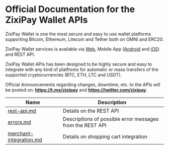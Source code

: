 # Official Documentation for the ZixiPay Wallet APIs

ZixiPay Wallet is one the most secure and easy to use wallet platforms supporting Bitcoin, Ethereum, Litecoin and Tether both on OMNI and ERC20.

ZixiPay Wallet services is available via [Web](https://zixipay.com/), Mobile App ([Android](https://play.google.com/store/apps/details?id=com.zixipay.wallet) and [iOS](https://apps.apple.com/us/app/zixipay-btc-eth-ltc-usdt/id1492139262)) and REST API.

ZixiPay Wallet APIs has been designed to be highly secure and easy to integrate with any kind of platfroms for automatic or mass transfers of the supported cryptocurrencies (BTC, ETH, LTC and USDT).

Official Announcements regarding changes, downtime, etc. to the APIs will be posted on: **https://t.me/zixipay** and **https://twitter.com/zixipay**.


Name | Description
------------ | ------------
[rest-api.md](./rest-api.md) | Details on the REST API
[errors.md](./errors.md) | Descriptions of possible error messages from the REST API
[merchant-integration.md](./merchant.md) | Details on shopping cart integration
